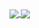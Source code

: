 <a href="https://github.com/anuraghazra/github-readme-stats">
  <img align="center" src="https://github-readme-stats.vercel.app/api/?username=priest141" />
</a>
<a href="https://github.com/anuraghazra/github-readme-stats">
  <img align="center" src="https://github-readme-stats.vercel.app/api/top-langs/?username=priest141&layout=compact" />
</a>

